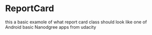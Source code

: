 # ReportCard
this a basic examole of what report card class should look like 
one of Android basic Nanodgree apps from udacity
